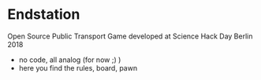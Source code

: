 # Endstation
Open Source Public Transport Game developed at Science Hack Day Berlin 2018 
- no code, all analog (for now ;) )
- here you find the rules, board, pawn
